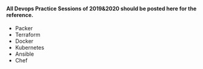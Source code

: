 #### All Devops Practice Sessions of 2019&2020 should be posted here for the reference.
 * Packer
 * Terraform
 * Docker
 * Kubernetes
 * Ansible
 * Chef
